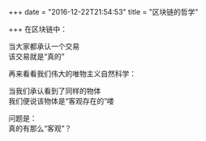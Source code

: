 +++
date = "2016-12-22T21:54:53"
title = "区块链的哲学"

+++
在区块链中：  
  
当大家都承认一个交易  
该交易就是“真的”  
  
再来看看我们伟大的唯物主义自然科学：  
  
当我们承认看到了同样的物体  
我们便说该物体是“客观存在的”喽  
  
问题是：  
真的有那么“客观”？